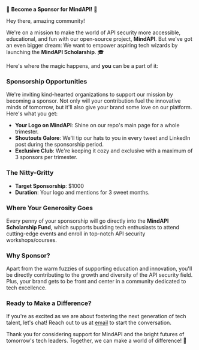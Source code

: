 🌟 **Become a Sponsor for MindAPI!** 🌟

Hey there, amazing community!

We're on a mission to make the world of API security more accessible, educational, and fun with our open-source project, **MindAPI**. But we've got an even bigger dream: We want to empower aspiring tech wizards by launching the **MindAPI Scholarship**. 🎓

Here's where the magic happens, and **you** can be a part of it:

### **Sponsorship Opportunities**
We're inviting kind-hearted organizations to support our mission by becoming a sponsor. Not only will your contribution fuel the innovative minds of tomorrow, but it'll also give your brand some love on our platform. Here's what you get:

- **Your Logo on MindAPI**: Shine on our repo's main page for a whole trimester.
- **Shoutouts Galore**: We'll tip our hats to you in every tweet and LinkedIn post during the sponsorship period.
- **Exclusive Club**: We're keeping it cozy and exclusive with a maximum of 3 sponsors per trimester.

### **The Nitty-Gritty**
- **Target Sponsorship**: $1000
- **Duration**: Your logo and mentions for 3 sweet months.

### **Where Your Generosity Goes**
Every penny of your sponsorship will go directly into the **MindAPI Scholarship Fund**, which supports budding tech enthusiasts to attend cutting-edge events and enroll in top-notch API security workshops/courses.

### **Why Sponsor?**
Apart from the warm fuzzies of supporting education and innovation, you'll be directly contributing to the growth and diversity of the API security field. Plus, your brand gets to be front and center in a community dedicated to tech excellence.

### **Ready to Make a Difference?**
If you're as excited as we are about fostering the next generation of tech talent, let's chat! Reach out to us at [email](david@noti.net) to start the conversation.

Thank you for considering support for MindAPI and the bright futures of tomorrow's tech leaders. Together, we can make a world of difference! 💫
